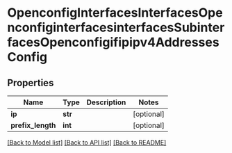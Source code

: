 # OpenconfigInterfacesInterfacesOpenconfiginterfacesinterfacesSubinterfacesOpenconfigifipipv4AddressesConfig

## Properties
Name | Type | Description | Notes
------------ | ------------- | ------------- | -------------
**ip** | **str** |  | [optional] 
**prefix_length** | **int** |  | [optional] 

[[Back to Model list]](../README.md#documentation-for-models) [[Back to API list]](../README.md#documentation-for-api-endpoints) [[Back to README]](../README.md)


